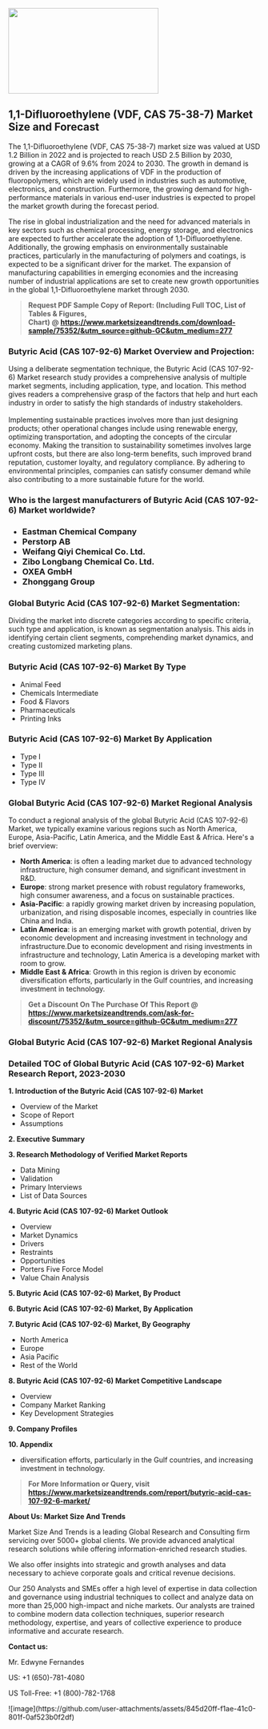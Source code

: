 <p><img class="alignnone size-medium wp-image-20088" src="https://ffe5etoiles.com/wp-content/uploads/2024/12/MST1-300x171.png" alt="" width="300" height="171" /></p><h2>1,1-Difluoroethylene (VDF, CAS 75-38-7) Market Size and Forecast</h2><p>The 1,1-Difluoroethylene (VDF, CAS 75-38-7) market size was valued at USD 1.2 Billion in 2022 and is projected to reach USD 2.5 Billion by 2030, growing at a CAGR of 9.6% from 2024 to 2030. The growth in demand is driven by the increasing applications of VDF in the production of fluoropolymers, which are widely used in industries such as automotive, electronics, and construction. Furthermore, the growing demand for high-performance materials in various end-user industries is expected to propel the market growth during the forecast period.</p><p>The rise in global industrialization and the need for advanced materials in key sectors such as chemical processing, energy storage, and electronics are expected to further accelerate the adoption of 1,1-Difluoroethylene. Additionally, the growing emphasis on environmentally sustainable practices, particularly in the manufacturing of polymers and coatings, is expected to be a significant driver for the market. The expansion of manufacturing capabilities in emerging economies and the increasing number of industrial applications are set to create new growth opportunities in the global 1,1-Difluoroethylene market through 2030.</p></p><blockquote id="" class=""><strong>Request PDF Sample Copy of Report: (Including Full TOC, List of Tables &amp; Figures, Chart)&nbsp;@&nbsp;<strong><a href="https://www.marketsizeandtrends.com/download-sample/75352/&utm_source=github-GC&utm_medium=277" target="_blank">https://www.marketsizeandtrends.com/download-sample/75352/&utm_source=github-GC&utm_medium=277</a></strong></strong></blockquote><h3 id="" class="">Butyric Acid (CAS 107-92-6) Market&nbsp;Overview and Projection:</h3><p id="" class="">Using a deliberate segmentation technique, the Butyric Acid (CAS 107-92-6) Market research study provides a comprehensive analysis of multiple market segments, including application, type, and location. This method gives readers a comprehensive grasp of the factors that help and hurt each industry in order to satisfy the high standards of industry stakeholders. <br /> <br />Implementing sustainable practices involves more than just designing products; other operational changes include using renewable energy, optimizing transportation, and adopting the concepts of the circular economy. Making the transition to sustainability sometimes involves large upfront costs, but there are also long-term benefits, such improved brand reputation, customer loyalty, and regulatory compliance. By adhering to environmental principles, companies can satisfy consumer demand while also contributing to a more sustainable future for the world.</p><h3 id="" class="">Who is the largest manufacturers of&nbsp;Butyric Acid (CAS 107-92-6) Market worldwide?</h3><h3 class=""><p><ul><li>Eastman Chemical Company </li><li> Perstorp AB </li><li> Weifang Qiyi Chemical Co. Ltd. </li><li> Zibo Longbang Chemical Co. Ltd. </li><li> OXEA GmbH </li><li> Zhonggang Group</li></ul></p></h3><h3 id="" class="">Global&nbsp;Butyric Acid (CAS 107-92-6) Market Segmentation:</h3><p id="" class="">Dividing the market into discrete categories according to specific criteria, such type and application, is known as segmentation analysis. This aids in identifying certain client segments, comprehending market dynamics, and creating customized marketing plans.</p><h3 id="" class="">Butyric Acid (CAS 107-92-6) Market&nbsp;By Type</h3><p><p><ul><li>Animal Feed </li><li> Chemicals Intermediate </li><li> Food & Flavors </li><li> Pharmaceuticals </li><li> Printing Inks</p></li></ul></p></p><h3 id="" class="">Butyric Acid (CAS 107-92-6) Market&nbsp;By Application</h3><p class=""><p><ul><li>Type I </li><li> Type II </li><li> Type III </li><li> Type IV</li></ul></p></p><h3 id="" class="">Global Butyric Acid (CAS 107-92-6) Market Regional Analysis</h3><p id="" class="">To conduct a regional analysis of the global Butyric Acid (CAS 107-92-6) Market, we typically examine various regions such as North America, Europe, Asia-Pacific, Latin America, and the Middle East &amp; Africa. Here's a brief overview:</p><ul><li><strong>North America</strong>: is often a leading market due to advanced technology infrastructure, high consumer demand, and significant investment in R&amp;D.</li><li><strong>Europe</strong>: strong market presence with robust regulatory frameworks, high consumer awareness, and a focus on sustainable practices.</li><li><strong>Asia-Pacific</strong>: a rapidly growing market driven by increasing population, urbanization, and rising disposable incomes, especially in countries like China and India.</li><li><strong>Latin America</strong>: is an emerging market with growth potential, driven by economic development and increasing investment in technology and infrastructure.Due to economic development and rising investments in infrastructure and technology, Latin America is a developing market with room to grow.</li><li><strong>Middle East &amp; Africa</strong>: Growth in this region is driven by economic diversification efforts, particularly in the Gulf countries, and increasing investment in technology.</li></ul><blockquote id="" class=""><strong>Get a Discount On The Purchase Of This Report @ <strong><a href="https://www.marketsizeandtrends.com/ask-for-discount/75352/&utm_source=github-GC&utm_medium=277" target="_blank">https://www.marketsizeandtrends.com/ask-for-discount/75352/&utm_source=github-GC&utm_medium=277</a></strong></strong></blockquote><h3 id="" class="">Global Butyric Acid (CAS 107-92-6) Market Regional Analysis</h3><h3 id="" class="">Detailed TOC of Global Butyric Acid (CAS 107-92-6) Market Research Report, 2023-2030</h3><p id="" class=""><strong>1. Introduction of the Butyric Acid (CAS 107-92-6) Market</strong></p><ul><li>Overview of the Market</li><li>Scope of Report</li><li>Assumptions</li></ul><p id="" class=""><strong>2. Executive Summary</strong></p><p id="" class=""><strong>3. Research Methodology of Verified Market Reports</strong></p><ul><li>Data Mining</li><li>Validation</li><li>Primary Interviews</li><li>List of Data Sources</li></ul><p id="" class=""><strong>4. Butyric Acid (CAS 107-92-6) Market Outlook</strong></p><ul><li>Overview</li><li>Market Dynamics</li><li>Drivers</li><li>Restraints</li><li>Opportunities</li><li>Porters Five Force Model</li><li>Value Chain Analysis</li></ul><p id="" class=""><strong>5. Butyric Acid (CAS 107-92-6) Market, By Product</strong></p><p id="" class=""><strong>6. Butyric Acid (CAS 107-92-6) Market, By Application</strong></p><p id="" class=""><strong>7. Butyric Acid (CAS 107-92-6) Market, By Geography</strong></p><ul><li>North America</li><li>Europe</li><li>Asia Pacific</li><li>Rest of the World</li></ul><p id="" class=""><strong>8. Butyric Acid (CAS 107-92-6) Market Competitive Landscape</strong></p><ul><li>Overview</li><li>Company Market Ranking</li><li>Key Development Strategies</li></ul><p id="" class=""><strong>9. Company Profiles</strong></p><p id="" class=""><strong>10. Appendix</strong></p><ul><li>diversification efforts, particularly in the Gulf countries, and increasing investment in technology.</li></ul><blockquote id="" class=""><strong>For More Information or Query, visit <strong><strong><a href="https://www.marketsizeandtrends.com/report/butyric-acid-cas-107-92-6-market/" target="_blank">https://www.marketsizeandtrends.com/report/butyric-acid-cas-107-92-6-market/</a></strong></strong></strong></blockquote><p id="" class=""><strong>About Us: Market Size And Trends</strong></p><p id="" class="">Market Size And Trends is a leading Global Research and Consulting firm servicing over 5000+ global clients. We provide advanced analytical research solutions while offering information-enriched research studies.</p><p id="" class="">We also offer insights into strategic and growth analyses and data necessary to achieve corporate goals and critical revenue decisions.</p><p id="" class="">Our 250 Analysts and SMEs offer a high level of expertise in data collection and governance using industrial techniques to collect and analyze data on more than 25,000 high-impact and niche markets. Our analysts are trained to combine modern data collection techniques, superior research methodology, expertise, and years of collective experience to produce informative and accurate research.</p><p id="" class=""><strong>Contact us:</strong></p><p id="" class="">Mr. Edwyne Fernandes</p><p id="" class="">US: +1 (650)-781-4080</p><p id="" class="">US Toll-Free: +1 (800)-782-1768</p>
![image](https://github.com/user-attachments/assets/845d20ff-f1ae-41c0-801f-0af523b0f2df)
